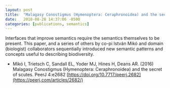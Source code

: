 ```yaml
---
layout: post
title:  "Malagasy Conostigmus (Hymenoptera: Ceraphronoidea) and the secret of scutes"
date:   2018-08-28 14:37:06 -0500
categories: [publications, semantics]
---
```


Interfaces that improve semantics require the semantics themselves to be present.  This paper, and a series of others by co-pi István Mikó and domain (biologist) collaborators sequentially introduced new semantic patterns and concepts useful to describing biodiversity.

* Mikó I, Trietsch C, Sandall EL, Yoder MJ, Hines H, Deans AR. (2016) Malagasy Conostigmus (Hymenoptera: Ceraphronoidea) and the secret of scutes. PeerJ 4:e2682 [https://doi.org/10.7717/peerj.2682](https://peerj.com/articles/2682/)

